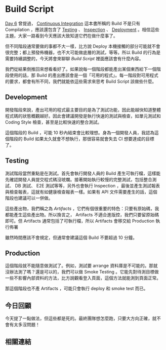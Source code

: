 # Build Script

[Day 6][] 曾提過， [Continuous Integration][] 這本書所稱的 Build 不是只有 Compilation ，應該還包含了 [Testing][Day 7] 、 [Inspection][Day 19] 、 [Deployment][Day 13] 。相信這些主題，大家一路看到今天應該大致知道它們在做什麼事了。

但不同階段通常要做的事都不大一樣，比方說 Deploy 本機接觸的部分可能就不會很完整；都上預發佈機器，也不大可能做底層的測試，等等。所以 Build 的行為是需要持續調整的，今天將會來聊聊 *Build Script* 裡面應該會有什麼內容。

我們從結果倒推回來想看看好了。如果說每一個階段都能產出某個東西給下一個階段使用的話，那 Build 的產出應該會是一個「可用的程式」。每一階段對可用程式的要求，都會有所不同，我們就能依這些需求來思考 Build Script 該做些什麼。

## Development

開發階段來說，產出可用的程式最主要目的是為了測試功能，因此能越快知道整體程式碼的狀態概觀越好。因此會建議開發是執行快速的測試與檢查，如單元測試和 Coding Style 檢查，甚至是比較快速的整合測試。

這個階段的 Build ，可能 10 秒內結束會比較理想。身為一個開發人員，我認為這個階段的 Build 如果太久就會不想執行，那很容易就會失去 CI 想要達成的目標了。

## Testing

測試階段當然重點是在測試。首先會執行開發人員的 Build 產生可執行檔，這樣能先確認開發人員提交程式碼沒唬爛。接著開始執行較慢的完整測試，包括整合測試、 DB 測試、 E2E 測試等等，另外也會執行 Inspection ，最後並產生測試報表與檢查報表，這就有如健康檢查報表一樣。如果有 API 文件需要產生的話，這個階段也建議可以一併做。

這些產出物，我們稱之為 *Artifacts* ，它們有個很重要的特色：只要有原始碼，我都能產生這些產出物。所以換言之， Artifacts 不適合進版控，我們只要留原始碼即可。但 Artifacts 通常包括了可執行檔，所以 Artifacts 會移交給 Production 執行佈署

雖然時間應該不會規定，但通常會建議這個 Build 不要超過 10 分鐘。

## Production

這個階段就不能隨意做測試了。例如，測試要 arrange 資料庫是不可能的。那就沒辦法測了嗎？還是可以的，我們可以做 Smoke Testing 。它能先對待測目標做一些不影響內部資料的方法，比方說觀看登入頁面，這個方法就能測到頁面正常。

那這個階段也不產 Artifacts ，可能只會執行 deploy 和 smoke test 而已。

## 今日回顧

今天提了一點做法，但這些都是死的。最終團隊想怎麼跑，只要大方向正確，就不會有太多沒問題！

## 相關連結

[Continuous Integration]: https://www.amazon.com/Continuous-Integration-Improving-Software-Reducing/dp/0321336380

[Day 6]: /docs/day06.md
[Day 7]: /docs/day07.md
[Day 13]: /docs/day13.md
[Day 19]: /docs/day19.md
